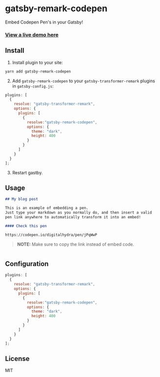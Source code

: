 # gatsby-remark-codepen

Embed Codepen Pen's in your Gatsby!

### [View a live demo here](https://remarkcodepen.netlify.com/)

## Install

1. Install plugin to your site:

```bash
yarn add gatsby-remark-codepen
```

2. Add `gatsby-remark-codepen` to your `gatsby-transformer-remark` plugins in `gatsby-config.js`:

```js
plugins: [
  {
    resolve: "gatsby-transformer-remark",
    options: {
      plugins: [
        {
          resolve:"gatsby-remark-codepen",
          options: {
            theme: "dark",
            height: 400
          }
        }
      ]
    }
  }
];
```

3. Restart gastby.

## Usage

```markdown
## My blog post

This is an example of embedding a pen.
Just type your markdown as you normally do, and then insert a valid
pen link anywhere to automatically transform it into an embed!

#### Check this pen

https://codepen.io/digitalhydra/pen/jPqWwP


```

> __NOTE:__ Make sure to copy the link instead of embed code.

<p align="center"><img src="https://i.imgur.com/8h1CTZ5.png" alt="" /></p>

## Configuration

```js
plugins: [
  {
    resolve: "gatsby-transformer-remark",
    options: {
      plugins: [
        {
          resolve:"gatsby-remark-codepen",
          options: {
            theme: "dark",
            height: 400
          }
        }
      ]
    }
  }
];
```

## License

MIT
